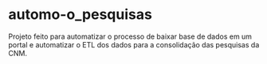 # automo-o_pesquisas
Projeto feito para automatizar o processo de baixar base de dados em um portal e automatizar o ETL dos dados para  a consolidação das pesquisas da CNM.

